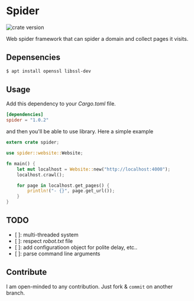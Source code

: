 # Spider

![crate version](https://img.shields.io/crates/v/spider.svg)

Web spider framework that can spider a domain and collect pages it visits.

## Depensencies

~~~bash
$ apt install openssl libssl-dev
~~~

## Usage

Add this dependency to your _Cargo.toml_ file.

~~~toml
[dependencies]
spider = "1.0.2"
~~~

and then you'll be able to use library. Here a simple example

~~~rust
extern crate spider;

use spider::website::Website;

fn main() {
    let mut localhost = Website::new("http://localhost:4000");
    localhost.crawl();

    for page in localhost.get_pages() {
        println!("- {}", page.get_url());
    }
}
~~~


## TODO

- [ ]: multi-threaded system
- [ ]: respect _robot.txt_ file
- [ ]: add configuratioon object for polite delay, etc..
- [ ]: parse command line arguments

## Contribute

I am open-minded to any contribution. Just fork & `commit` on another branch.


